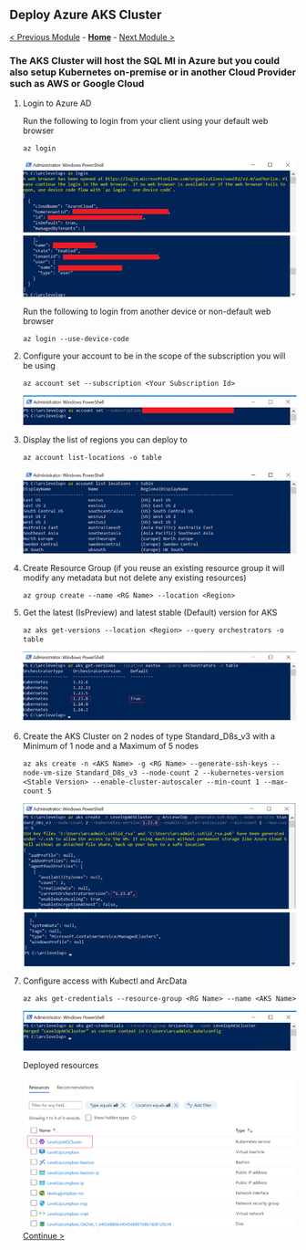 ## Deploy Azure AKS Cluster

[< Previous Module](../modules/lab.md) - **[Home](../README.md)** - [Next Module >](../modules/indirect.md)

### The AKS Cluster will host the SQL MI in Azure but you could also setup Kubernetes on-premise or in another Cloud Provider such as AWS or Google Cloud

1.	Login to Azure AD

    Run the following to login from your client using your default web browser
    ```text
    az login
    ```
    ![az-login](media/az-login.png)

    Run the following to login from another device or non-default web browser    
      ```text
    az login --use-device-code
    ```

2.	Configure your account to be in the scope of the subscription you will be using

    ```text
    az account set --subscription <Your Subscription Id>
    ```
    ![az-subscription](media/az-subscription.png)

3. Display the list of regions you can deploy to

    ```text
	az account list-locations -o table
    ```
    ![az-region-list](media/az-region-list.png)

4. Create Resource Group (if you reuse an existing resource group it will modify any metadata but not delete any existing resources)

    ```text
	az group create --name <RG Name> --location <Region>
    ```

5.	Get the latest (IsPreview) and latest stable (Default) version for AKS

    ```text 
    az aks get-versions --location <Region> --query orchestrators -o table
    ```
    ![az-aks-versions](media/az-aks-versions.png)

6.	Create the AKS Cluster on 2 nodes of type Standard_D8s_v3 with a Minimum of 1 node and a Maximum of 5 nodes
    ```text
    az aks create -n <AKS Name> -g <RG Name> --generate-ssh-keys --node-vm-size Standard_D8s_v3 --node-count 2 --kubernetes-version <Stable Version> --enable-cluster-autoscaler --min-count 1 --max-count 5
    ```
    ![az-aks-create-cluster](media/az-aks-create-cluster.png)

7.	Configure access with Kubectl and ArcData

    ```text
    az aks get-credentials --resource-group <RG Name> --name <AKS Name>
    ```
    ![az-aks-credentials](media/az-aks-credentials.png)
    
    Deployed resources
    
    ![az-aks-credentials](media/az-level-up-resources-2.png)
[Continue >](../modules/indirect.md)
